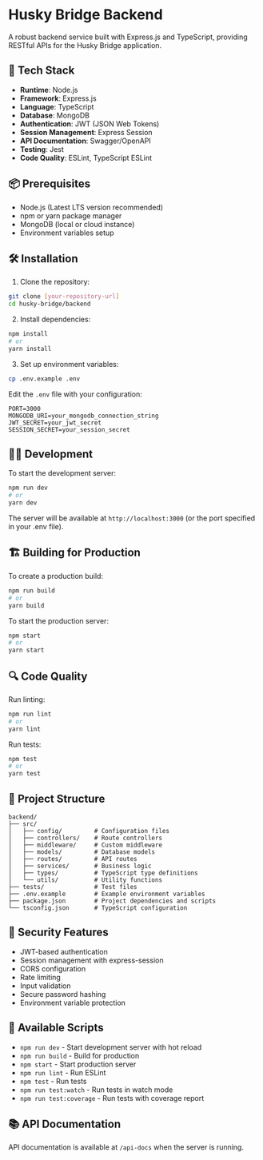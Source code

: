 # Husky Bridge Backend

A robust backend service built with Express.js and TypeScript, providing RESTful APIs for the Husky Bridge application.

## 🚀 Tech Stack

- **Runtime**: Node.js
- **Framework**: Express.js
- **Language**: TypeScript
- **Database**: MongoDB
- **Authentication**: JWT (JSON Web Tokens)
- **Session Management**: Express Session
- **API Documentation**: Swagger/OpenAPI
- **Testing**: Jest
- **Code Quality**: ESLint, TypeScript ESLint

## 📦 Prerequisites

- Node.js (Latest LTS version recommended)
- npm or yarn package manager
- MongoDB (local or cloud instance)
- Environment variables setup

## 🛠️ Installation

1. Clone the repository:
```bash
git clone [your-repository-url]
cd husky-bridge/backend
```

2. Install dependencies:
```bash
npm install
# or
yarn install
```

3. Set up environment variables:
```bash
cp .env.example .env
```
Edit the `.env` file with your configuration:
```env
PORT=3000
MONGODB_URI=your_mongodb_connection_string
JWT_SECRET=your_jwt_secret
SESSION_SECRET=your_session_secret
```

## 🏃‍♂️ Development

To start the development server:

```bash
npm run dev
# or
yarn dev
```

The server will be available at `http://localhost:3000` (or the port specified in your .env file).

## 🏗️ Building for Production

To create a production build:

```bash
npm run build
# or
yarn build
```

To start the production server:

```bash
npm start
# or
yarn start
```

## 🔍 Code Quality

Run linting:

```bash
npm run lint
# or
yarn lint
```

Run tests:

```bash
npm test
# or
yarn test
```

## 🎯 Project Structure

```
backend/
├── src/
│   ├── config/         # Configuration files
│   ├── controllers/    # Route controllers
│   ├── middleware/     # Custom middleware
│   ├── models/         # Database models
│   ├── routes/         # API routes
│   ├── services/       # Business logic
│   ├── types/          # TypeScript type definitions
│   └── utils/          # Utility functions
├── tests/              # Test files
├── .env.example        # Example environment variables
├── package.json        # Project dependencies and scripts
└── tsconfig.json       # TypeScript configuration
```

## 🔐 Security Features

- JWT-based authentication
- Session management with express-session
- CORS configuration
- Rate limiting
- Input validation
- Secure password hashing
- Environment variable protection

## 📝 Available Scripts

- `npm run dev` - Start development server with hot reload
- `npm run build` - Build for production
- `npm start` - Start production server
- `npm run lint` - Run ESLint
- `npm test` - Run tests
- `npm run test:watch` - Run tests in watch mode
- `npm run test:coverage` - Run tests with coverage report

## 📚 API Documentation

API documentation is available at `/api-docs` when the server is running.
